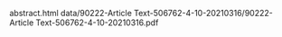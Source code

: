 abstract.html
data/90222-Article Text-506762-4-10-20210316/90222-Article Text-506762-4-10-20210316.pdf
